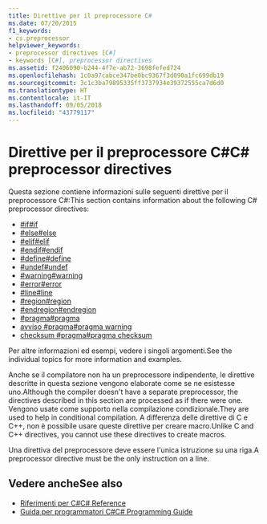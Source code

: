 ```yaml
---
title: Direttive per il preprocessore C#
ms.date: 07/20/2015
f1_keywords:
- cs.preprocessor
helpviewer_keywords:
- preprocessor directives [C#]
- keywords [C#], preprocessor directives
ms.assetid: f2406090-b244-4f7e-ab72-3698fefed724
ms.openlocfilehash: 1c0a97cabce347be0bc9367f3d090a1fc699db19
ms.sourcegitcommit: 3c1c3ba79895335ff3737934e39372555ca7d6d0
ms.translationtype: HT
ms.contentlocale: it-IT
ms.lasthandoff: 09/05/2018
ms.locfileid: "43779117"
---
```

# <a name="c-preprocessor-directives"></a><span data-ttu-id="f9b43-102">Direttive per il preprocessore C#</span><span class="sxs-lookup"><span data-stu-id="f9b43-102">C# preprocessor directives</span></span>
<span data-ttu-id="f9b43-103">Questa sezione contiene informazioni sulle seguenti direttive per il preprocessore C#:</span><span class="sxs-lookup"><span data-stu-id="f9b43-103">This section contains information about the following C# preprocessor directives:</span></span>

- [<span data-ttu-id="f9b43-104">#if</span><span class="sxs-lookup"><span data-stu-id="f9b43-104">#if</span></span>](../../../csharp/language-reference/preprocessor-directives/preprocessor-if.md)
- [<span data-ttu-id="f9b43-105">#else</span><span class="sxs-lookup"><span data-stu-id="f9b43-105">#else</span></span>](../../../csharp/language-reference/preprocessor-directives/preprocessor-else.md)
- [<span data-ttu-id="f9b43-106">#elif</span><span class="sxs-lookup"><span data-stu-id="f9b43-106">#elif</span></span>](../../../csharp/language-reference/preprocessor-directives/preprocessor-elif.md)
- [<span data-ttu-id="f9b43-107">#endif</span><span class="sxs-lookup"><span data-stu-id="f9b43-107">#endif</span></span>](../../../csharp/language-reference/preprocessor-directives/preprocessor-endif.md)
- [<span data-ttu-id="f9b43-108">#define</span><span class="sxs-lookup"><span data-stu-id="f9b43-108">#define</span></span>](../../../csharp/language-reference/preprocessor-directives/preprocessor-define.md)
- [<span data-ttu-id="f9b43-109">#undef</span><span class="sxs-lookup"><span data-stu-id="f9b43-109">#undef</span></span>](../../../csharp/language-reference/preprocessor-directives/preprocessor-undef.md)
- [<span data-ttu-id="f9b43-110">#warning</span><span class="sxs-lookup"><span data-stu-id="f9b43-110">#warning</span></span>](../../../csharp/language-reference/preprocessor-directives/preprocessor-warning.md)
- [<span data-ttu-id="f9b43-111">#error</span><span class="sxs-lookup"><span data-stu-id="f9b43-111">#error</span></span>](../../../csharp/language-reference/preprocessor-directives/preprocessor-error.md)
- [<span data-ttu-id="f9b43-112">#line</span><span class="sxs-lookup"><span data-stu-id="f9b43-112">#line</span></span>](../../../csharp/language-reference/preprocessor-directives/preprocessor-line.md)
- [<span data-ttu-id="f9b43-113">#region</span><span class="sxs-lookup"><span data-stu-id="f9b43-113">#region</span></span>](../../../csharp/language-reference/preprocessor-directives/preprocessor-region.md)
- [<span data-ttu-id="f9b43-114">#endregion</span><span class="sxs-lookup"><span data-stu-id="f9b43-114">#endregion</span></span>](../../../csharp/language-reference/preprocessor-directives/preprocessor-endregion.md)
- [<span data-ttu-id="f9b43-115">#pragma</span><span class="sxs-lookup"><span data-stu-id="f9b43-115">#pragma</span></span>](../../../csharp/language-reference/preprocessor-directives/preprocessor-pragma.md)
- [<span data-ttu-id="f9b43-116">avviso #pragma</span><span class="sxs-lookup"><span data-stu-id="f9b43-116">#pragma warning</span></span>](../../../csharp/language-reference/preprocessor-directives/preprocessor-pragma-warning.md)
- [<span data-ttu-id="f9b43-117">checksum #pragma</span><span class="sxs-lookup"><span data-stu-id="f9b43-117">#pragma checksum</span></span>](../../../csharp/language-reference/preprocessor-directives/preprocessor-pragma-checksum.md)

<span data-ttu-id="f9b43-118">Per altre informazioni ed esempi, vedere i singoli argomenti.</span><span class="sxs-lookup"><span data-stu-id="f9b43-118">See the individual topics for more information and examples.</span></span>

<span data-ttu-id="f9b43-119">Anche se il compilatore non ha un preprocessore indipendente, le direttive descritte in questa sezione vengono elaborate come se ne esistesse uno.</span><span class="sxs-lookup"><span data-stu-id="f9b43-119">Although the compiler doesn't have a separate preprocessor, the directives described in this section are processed as if there were one.</span></span> <span data-ttu-id="f9b43-120">Vengono usate come supporto nella compilazione condizionale.</span><span class="sxs-lookup"><span data-stu-id="f9b43-120">They are used to help in conditional compilation.</span></span> <span data-ttu-id="f9b43-121">A differenza delle direttive di C e C++, non è possibile usare queste direttive per creare macro.</span><span class="sxs-lookup"><span data-stu-id="f9b43-121">Unlike C and C++ directives, you cannot use these directives to create macros.</span></span>

<span data-ttu-id="f9b43-122">Una direttiva del preprocessore deve essere l'unica istruzione su una riga.</span><span class="sxs-lookup"><span data-stu-id="f9b43-122">A preprocessor directive must be the only instruction on a line.</span></span>

## <a name="see-also"></a><span data-ttu-id="f9b43-123">Vedere anche</span><span class="sxs-lookup"><span data-stu-id="f9b43-123">See also</span></span>

- [<span data-ttu-id="f9b43-124">Riferimenti per C#</span><span class="sxs-lookup"><span data-stu-id="f9b43-124">C# Reference</span></span>](../../../csharp/language-reference/index.md)  
- [<span data-ttu-id="f9b43-125">Guida per programmatori C#</span><span class="sxs-lookup"><span data-stu-id="f9b43-125">C# Programming Guide</span></span>](../../../csharp/programming-guide/index.md)
